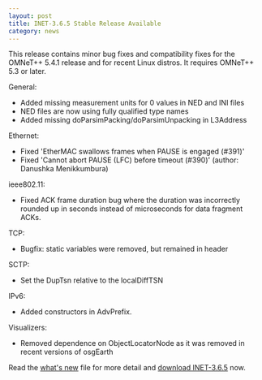 ```yaml
---
layout: post
title: INET-3.6.5 Stable Release Available
category: news
---
```


This release contains minor bug fixes and compatibility fixes for the OMNeT++ 5.4.1
release and for recent Linux distros. It requires OMNeT++ 5.3 or later.

General:

  - Added missing measurement units for 0 values in NED and INI files
  - NED files are now using fully qualified type names
  - Added missing doParsimPacking/doParsimUnpacking in L3Address

Ethernet:

  - Fixed 'EtherMAC swallows frames when PAUSE is engaged (#391)'
  - Fixed 'Cannot abort PAUSE (LFC) before timeout (#390)'
    (author: Danushka Menikkumbura)

ieee802.11:

  - Fixed ACK frame duration bug where the duration was incorrectly
    rounded up in seconds instead of microseconds for data fragment ACKs.

TCP:

  - Bugfix: static variables were removed, but remained in header

SCTP:

  - Set the DupTsn relative to the localDiffTSN

IPv6:

  - Added constructors in AdvPrefix.

Visualizers:

  - Removed dependence on ObjectLocatorNode as it was removed in recent
    versions of osgEarth

Read the
[what's new](https://github.com/inet-framework/inet/blob/v3.6.5/WHATSNEW) file for more detail and
[download INET-3.6.5](https://github.com/inet-framework/inet/releases/download/v3.6.5/inet-3.6.5-src.tgz)
now.